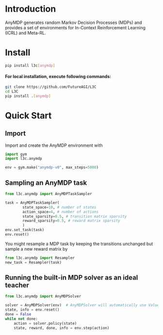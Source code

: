 # Introduction

AnyMDP generates random Markov Decision Processes (MDPs) and provides a set of environments for In-Context Reinforcement Learning (ICRL) and Meta-RL.

# Install

```bash
pip install l3c[anymdp]
```

#### For local installation, execute following commands:

```bash
git clone https://github.com/FutureAGI/L3C
cd L3C
pip install .[anymdp]
```

# Quick Start

## Import

Import and create the AnyMDP environment with 
```python
import gym
import l3c.anymdp

env = gym.make("anymdp-v0", max_steps=5000)
```

## Sampling an AnyMDP task
```python
from l3c.anymdp import AnyMDPTaskSampler

task = AnyMDPTaskSampler(
        state_space=10, # number of states
        action_space=4, # number of actions
        state_sparsity=0.5, # transition matrix sparsity
        reward_sparsity=0.5, # reward matrix sparsity
        )
env.set_task(task)
env.reset()
```

You might resample a MDP task by keeping the transitions unchanged but sample a new reward matrix by

```python
from l3c.anymdp import Resampler
new_task = Resampler(task)
```

## Running the built-in MDP solver as an ideal teacher
```python
from l3c.anymdp import AnyMDPSolver

solver = AnyMDPSolver(env)  # AnyMDPSolver will automatically use Value Iteration to solve for optimal policy
state, info = env.reset()
done = False
while not done:
    action = solver.policy(state)
    state, reward, done, info = env.step(action)
```